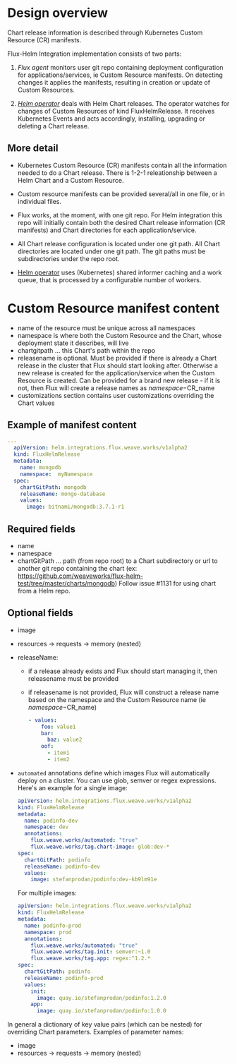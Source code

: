 # Design overview

Chart release information is described through Kubernetes Custom Resource (CR) manifests.

Flux-Helm Integration implementation consists of two parts:

1. *Flux agent* monitors user git repo containing deployment configuration for applications/services, ie Custom Resource manifests. On detecting changes it applies the manifests, resulting in creation or update of Custom Resources.

2. [*Helm operator*](helm-operator.md) deals with Helm Chart releases. The operator watches for changes of Custom Resources of kind FluxHelmRelease. It receives Kubernetes Events and acts accordingly, installing, upgrading or deleting a Chart release.

## More detail

 - Kubernetes Custom Resource (CR) manifests contain all the information needed to do a Chart release. There is 1-2-1 releationship between a Helm Chart and a Custom Resource.

 - Custom resource manifests can be provided several/all in one file, or in individual files.

 - Flux works, at the moment, with one git repo. For Helm integration this repo will initially contain both the desired Chart release information (CR manifests) and Chart directories for each application/service.

 - All Chart release configuration is located under one git path. All Chart directories are located under one git path. The git paths must be subdirectories under the repo root.

 - [Helm operator](helm-operator.md) uses (Kubernetes) shared informer caching and a work queue, that is processed by a configurable number of workers.

# Custom Resource manifest content

- name of the resource must be unique across all namespaces
- namespace is where both the Custom Resource and the Chart, whose deployment state it describes, will live
- chartgitpath ... this Chart's path within the repo
- releasename is optional. Must be provided if there is already a Chart release in the cluster that Flux should start looking after. Otherwise a new release is created for the application/service when the Custom Resource is created. Can be provided for a brand new release - if it is not, then Flux will create a release names as $namespace-$CR_name
- customizations section contains user customizations overriding the Chart values


## Example of manifest content

```yaml
---
  apiVersion: helm.integrations.flux.weave.works/v1alpha2
  kind: FluxHelmRelease
  metadata:
    name: mongodb
    namespace:  myNamespace
  spec:
    chartGitPath: mongodb
    releaseName: mongo-database
    values:
      image: bitnami/mongodb:3.7.1-r1
```

## Required fields

 - name
 - namespace
 - chartGitPath ... path (from repo root) to a Chart subdirectory or url to
   another git repo containing the chart (ex:
   https://github.com/weaveworks/flux-helm-test/tree/master/charts/mongodb)
   Follow issue #1131 for using chart from a Helm repo.

## Optional fields

- image
- resources -> requests -> memory (nested)
- releaseName:
  - if a release already exists and Flux should start managing it, then
    releasename must be provided
  - if releasename is not provided, Flux will construct a release name
    based on the namespace and the Custom Resource name (ie
    $namespace-$CR_name)

    ```yaml
    - values:
        foo: value1
        bar:
          baz: value2
        oof:
          - item1
          - item2
    ```
- `automated` annotations define which images Flux will automatically
  deploy on a cluster. You can use glob, semver or regex expressions.
  Here's an example for a single image:

  ```yaml
  apiVersion: helm.integrations.flux.weave.works/v1alpha2
  kind: FluxHelmRelease
  metadata:
    name: podinfo-dev
    namespace: dev
    annotations:
      flux.weave.works/automated: "true"
      flux.weave.works/tag.chart-image: glob:dev-*
  spec:
    chartGitPath: podinfo
    releaseName: podinfo-dev
    values:
      image: stefanprodan/podinfo:dev-kb9lm91e
  ```

  For multiple images:

  ```yaml
  apiVersion: helm.integrations.flux.weave.works/v1alpha2
  kind: FluxHelmRelease
  metadata:
    name: podinfo-prod
    namespace: prod
    annotations:
      flux.weave.works/automated: "true"
      flux.weave.works/tag.init: semver:~1.0
      flux.weave.works/tag.app: regex:^1.2.*
  spec:
    chartGitPath: podinfo
    releaseName: podinfo-prod
    values:
      init:
        image: quay.io/stefanprodan/podinfo:1.2.0
      app:
        image: quay.io/stefanprodan/podinfo:1.0.0
  ```

In general a dictionary of key value pairs (which can be nested) for overriding Chart parameters. Examples of parameter names:

- image
- resources -> requests -> memory (nested)
